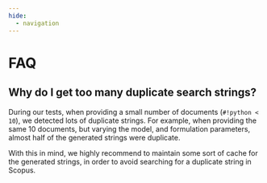 ```yaml
---
hide:
  - navigation
---
```


# FAQ

## Why do I get too many duplicate search strings?

During our tests, when providing a small number of documents (`#!python < 10`), we detected lots of duplicate strings. For example, when providing the same 10 documents, but varying the model, and formulation parameters, almost half of the generated strings were duplicate.

With this in mind, we highly recommend to maintain some sort of cache for the generated strings, in order to avoid searching for a duplicate string in Scopus.